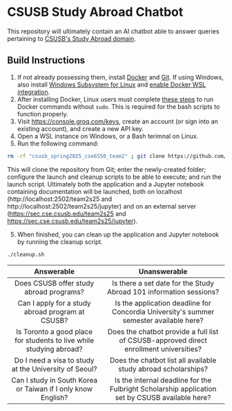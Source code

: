 # CSUSB Study Abroad Chatbot

This repository will ultimately contain an AI chatbot able to answer queries pertaining to [CSUSB's Study Abroad domain](https://goabroad.csusb.edu/).

## Build Instructions
1. If not already possessing them, install [Docker](<https://www.docker.com/>) and [Git](https://git-scm.com/downloads). If using Windows, also install [Windows Subsystem for Linux](https://learn.microsoft.com/en-us/windows/wsl/install) and [enable Docker WSL integration](https://docs.docker.com/desktop/features/wsl/).
2. After installing Docker, Linux users must complete [these steps](https://docs.docker.com/engine/install/linux-postinstall/#manage-docker-as-a-non-root-user) to run Docker commands without `sudo`. This is required for the bash scripts to function properly.
3. Visit https://console.groq.com/keys, create an account (or sign into an existing account), and create a new API key.
4. Open a<!--n administrative or elevated--> WSL instance on Windows, or a Bash terimnal on Linux.
5. Run the following command:
```bash
rm -rf "csusb_spring2025_cse6550_team2" ; git clone https://github.com/DrAlzahraniProjects/csusb_spring2025_cse6550_team2.git ; cd "csusb_spring2025_cse6550_team2" ; chmod +x ./cleanup.sh ; chmod +x ./launch.sh ; ./launch.sh
```
This will clone the repository from Git; enter the newly-created folder; configure the launch and cleanup scripts to be able to execute; and run the launch script. Ultimately both the application and a Jupyter notebook containing documentation will be launched, both on localhost (http://localhost:2502/team2s25 and http://localhost:2502/team2s25/jupyter) and on an external server (https://sec.cse.csusb.edu/team2s25 and https://sec.cse.csusb.edu/team2s25/jupyter).

5. When finished, you can clean up the application and Jupyter notebook by running the cleanup script.
```bash
./cleanup.sh
```
|                       Answerable                                    | Unanswerable                                                                                    | 
|:-------------:                                                      |:--------------:                                                                                 |
| Does CSUSB offer study abroad programs?                             | Is there a set date for the Study Abroad 101 information sessions?                              | 
| Can I apply for a study abroad program at CSUSB?                    | Is the application deadline for Concordia University's summer semester available here?          | 
| Is Toronto a good place for students to live while studying abroad? | Does the chatbot provide a full list of CSUSB-approved direct enrollment universities?          |
| Do I need a visa to study at the University of Seoul?               | Does the chatbot list all available study abroad scholarships?                                  |
| Can I study in South Korea or Taiwan if I only know English?        | Is the internal deadline for the Fulbright Scholarship application set by CSUSB available here? |
